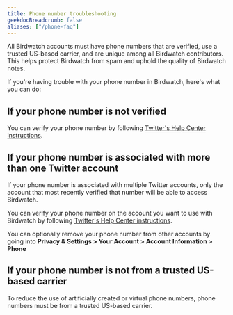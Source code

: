 ```yaml
---
title: Phone number troubleshooting
geekdocBreadcrumb: false
aliases: ["/phone-faq"]
---
```


All Birdwatch accounts must have phone numbers that are verified, use a trusted US-based carrier, and are unique among all Birdwatch contributors. This helps protect Birdwatch from spam and uphold the quality of Birdwatch notes.

If you're having trouble with your phone number in Birdwatch, here's what you can do:

## If your phone number is not verified

You can verify your phone number by following [Twitter's Help Center instructions](https://help.twitter.com/en/managing-your-account/how-to-add-a-phone-number-to-your-account).

## If your phone number is associated with more than one Twitter account

If your phone number is associated with multiple Twitter accounts, only the account that most recently verified that number will be able to access Birdwatch.

You can verify your phone number on the account you want to use with Birdwatch by following [Twitter's Help Center instructions](https://help.twitter.com/en/managing-your-account/how-to-add-a-phone-number-to-your-account).

You can optionally remove your phone number from other accounts by going into **Privacy & Settings > Your Account > Account Information > Phone**

## If your phone number is not from a trusted US-based carrier

To reduce the use of artificially created or virtual phone numbers, phone numbers must be from a trusted US-based carrier.
